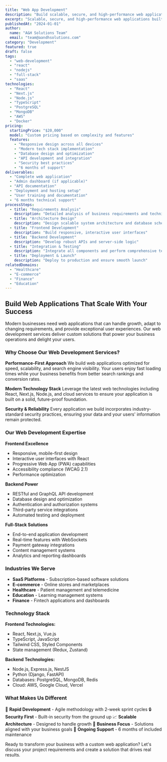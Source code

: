 ```yaml
---
title: "Web App Development"
description: "Build scalable, secure, and high-performance web applications that power your business growth and deliver exceptional user experiences."
excerpt: "Scalable, secure, and high-performance web applications built to power your business."
publishedAt: "2024-01-01"
author:
  name: "A&H Solutions Team"
  email: "team@aandhsolutions.com"
category: "Development"
featured: true
draft: false
tags:
  - "web-development"
  - "react"
  - "nodejs"
  - "full-stack"
  - "saas"
technologies:
  - "React"
  - "Next.js"
  - "Node.js"
  - "TypeScript"
  - "PostgreSQL"
  - "MongoDB"
  - "AWS"
  - "Docker"
pricing:
  startingPrice: "$20,000"
  model: "Custom pricing based on complexity and features"
  features:
    - "Responsive design across all devices"
    - "Modern tech stack implementation"
    - "Database design and optimization"
    - "API development and integration"
    - "Security best practices"
    - "6 months of support"
deliverables:
  - "Complete web application"
  - "Admin dashboard (if applicable)"
  - "API documentation"
  - "Deployment and hosting setup"
  - "User training and documentation"
  - "6 months technical support"
processSteps:
  - title: "Requirements Analysis"
    description: "Detailed analysis of business requirements and technical specifications"
  - title: "Architecture Design"
    description: "Design scalable system architecture and database schema"
  - title: "Frontend Development"
    description: "Build responsive, interactive user interfaces"
  - title: "Backend Development"
    description: "Develop robust APIs and server-side logic"
  - title: "Integration & Testing"
    description: "Integrate all components and perform comprehensive testing"
  - title: "Deployment & Launch"
    description: "Deploy to production and ensure smooth launch"
relatedDomains:
  - "Healthcare"
  - "E-commerce"
  - "Finance"
  - "Education"
---
```


## Build Web Applications That Scale With Your Success

Modern businesses need web applications that can handle growth, adapt to changing requirements, and provide exceptional user experiences. Our web development services deliver custom solutions that power your business operations and delight your users.

### Why Choose Our Web Development Services?

**Performance-First Approach**
We build web applications optimized for speed, scalability, and search engine visibility. Your users enjoy fast loading times while your business benefits from better search rankings and conversion rates.

**Modern Technology Stack**
Leverage the latest web technologies including React, Next.js, Node.js, and cloud services to ensure your application is built on a solid, future-proof foundation.

**Security & Reliability**
Every application we build incorporates industry-standard security practices, ensuring your data and your users' information remain protected.

### Our Web Development Expertise

**Frontend Excellence**
- Responsive, mobile-first design
- Interactive user interfaces with React
- Progressive Web App (PWA) capabilities
- Accessibility compliance (WCAG 2.1)
- Performance optimization

**Backend Power**
- RESTful and GraphQL API development
- Database design and optimization
- Authentication and authorization systems
- Third-party service integrations
- Automated testing and deployment

**Full-Stack Solutions**
- End-to-end application development
- Real-time features with WebSockets
- Payment gateway integrations
- Content management systems
- Analytics and reporting dashboards

### Industries We Serve

- **SaaS Platforms** - Subscription-based software solutions
- **E-commerce** - Online stores and marketplaces
- **Healthcare** - Patient management and telemedicine
- **Education** - Learning management systems
- **Finance** - Fintech applications and dashboards

### Technology Stack

**Frontend Technologies:**
- React, Next.js, Vue.js
- TypeScript, JavaScript
- Tailwind CSS, Styled Components
- State management (Redux, Zustand)

**Backend Technologies:**
- Node.js, Express.js, NestJS
- Python (Django, FastAPI)
- Databases: PostgreSQL, MongoDB, Redis
- Cloud: AWS, Google Cloud, Vercel

### What Makes Us Different

🚀 **Rapid Development** - Agile methodology with 2-week sprint cycles
🔒 **Security First** - Built-in security from the ground up
📈 **Scalable Architecture** - Designed to handle growth
🎯 **Business Focus** - Solutions aligned with your business goals
🔧 **Ongoing Support** - 6 months of included maintenance

Ready to transform your business with a custom web application? Let's discuss your project requirements and create a solution that drives real results.